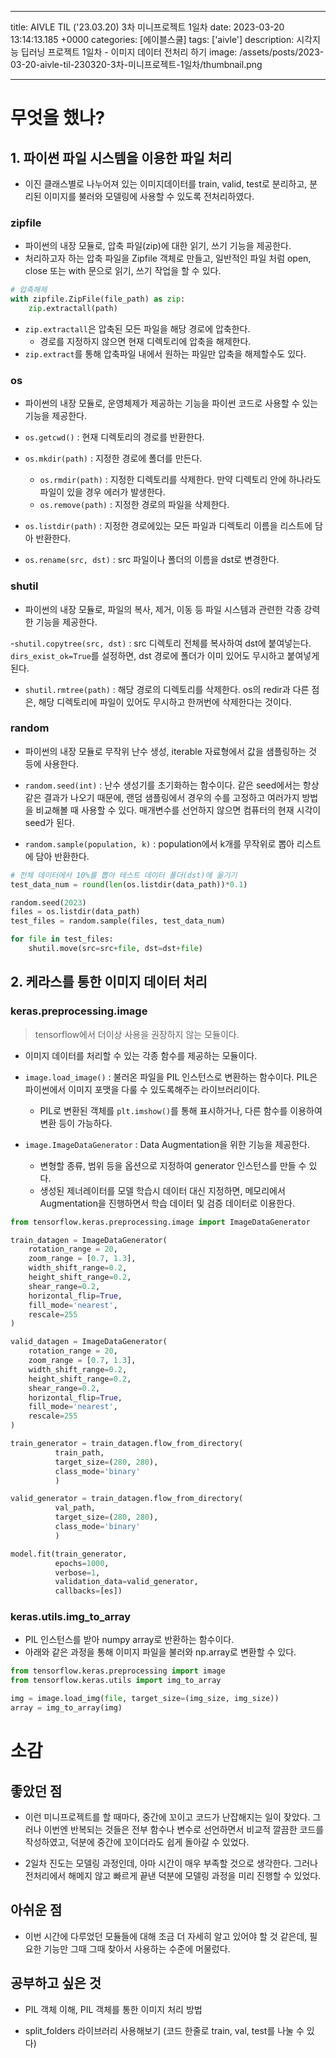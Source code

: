

---
title: AIVLE TIL ('23.03.20) 3차 미니프로젝트 1일차
date: 2023-03-20 13:14:13.185 +0000
categories: [에이블스쿨]
tags: ['aivle']
description: 시각지능 딥러닝 프로젝트 1일차 - 이미지 데이터 전처리 하기
image: /assets/posts/2023-03-20-aivle-til-230320-3차-미니프로젝트-1일차/thumbnail.png

---

# 무엇을 했나?

## 1. 파이썬 파일 시스템을 이용한 파일 처리

- 이진 클래스별로 나누어져 있는 이미지데이터를 train, valid, test로 분리하고, 분리된 이미지를 불러와 모델링에 사용할 수 있도록 전처리하였다.

### zipfile

- 파이썬의 내장 모듈로, 압축 파일(zip)에 대한 읽기, 쓰기 기능을 제공한다.
- 처리하고자 하는 압축 파일을 Zipfile 객체로 만들고, 일반적인 파일 처럼 open, close 또는 with 문으로 읽기, 쓰기 작업을 할 수 있다.

```python
# 압축해제
with zipfile.ZipFile(file_path) as zip:
    zip.extractall(path)
```
- `zip.extractall`은 압축된 모든 파일을 해당 경로에 압축한다.
    - 경로를 지정하지 않으면 현재 디렉토리에 압축을 해제한다.
- `zip.extract`를 통해 압축파일 내에서 원하는 파일만 압축을 해제할수도 있다.

### os

- 파이썬의 내장 모듈로, 운영체제가 제공하는 기능을 파이썬 코드로 사용할 수 있는 기능을 제공한다.


- `os.getcwd()` : 현재 디렉토리의 경로를 반환한다.
- `os.mkdir(path)` : 지정한 경로에 폴더를 만든다.
    - `os.rmdir(path)` : 지정한 디렉토리를 삭제한다. 만약 디렉토리 안에 하나라도 파일이 있을 경우 에러가 발생한다.
    - `os.remove(path)` : 지정한 경로의 파일을 삭제한다.
- `os.listdir(path)` : 지정한 경로에있는 모든 파일과 디렉토리 이름을 리스트에 담아 반환한다.
- `os.rename(src, dst)` : src 파일이나 폴더의 이름을 dst로 변경한다.


### shutil

- 파이썬의 내장 모듈로, 파일의 복사, 제거, 이동 등 파일 시스템과 관련한 각종 강력한 기능을 제공한다.


-`shutil.copytree(src, dst)` : src 디렉토리 전체를 복사하여 dst에 붙여넣는다. `dirs_exist_ok=True`를 설정하면, dst 경로에 폴더가 이미 있어도 무시하고 붙여넣게 된다.
- `shutil.rmtree(path)` : 해당 경로의 디렉토리를 삭제한다. os의 redir과 다른 점은, 해당 디렉토리에 파일이 있어도 무시하고 한꺼번에 삭제한다는 것이다.

### random

- 파이썬의 내장 모듈로 무작위 난수 생성, iterable 자료형에서 값을 샘플링하는 것 등에 사용한다.


- `random.seed(int)` : 난수 생성기를 초기화하는 함수이다. 같은 seed에서는 항상 같은 결과가 나오기 때문에, 랜덤 샘플링에서 경우의 수를 고정하고 여러가지 방법을 비교해볼 때 사용할 수 있다. 매개변수를 선언하지 않으면 컴퓨터의 현재 시각이 seed가 된다.
- `random.sample(population, k)` : population에서 k개를 무작위로 뽑아 리스트에 담아 반환한다.

```python
# 전체 데이터에서 10%를 뽑아 테스트 데이터 폴더(dst)에 옮기기
test_data_num = round(len(os.listdir(data_path))*0.1)

random.seed(2023)
files = os.listdir(data_path)
test_files = random.sample(files, test_data_num)

for file in test_files:
	shutil.move(src=src+file, dst=dst+file)
```
 
 ## 2. 케라스를 통한 이미지 데이터 처리
 
 ### keras.preprocessing.image
 
 > tensorflow에서 더이상 사용을 권장하지 않는 모듈이다.
 
 - 이미지 데이터를 처리할 수 있는 각종 함수를 제공하는 모듈이다.
 
 
- `image.load_image()` : 불러온 파일을 PIL 인스턴스로 변환하는 함수이다. 
PIL은 파이썬에서 이미지 포맷을 다룰 수 있도록해주는 라이브러리이다.
    - PIL로 변환된 객체를 `plt.imshow()`를 통해 표시하거나, 다른 함수를 이용하여 변환 등이 가능하다.    


- `image.ImageDataGenerator` : Data Augmentation을 위한 기능을 제공한다.
    - 변형할 종류, 범위 등을 옵션으로 지정하여 generator 인스턴스를 만들 수 있다.
    - 생성된 제너레이터를 모델 학습시 데이터 대신 지정하면, 메모리에서 Augmentation을 진행하면서 학습 데이터 및 검증 데이터로 이용한다.
    
```python
from tensorflow.keras.preprocessing.image import ImageDataGenerator

train_datagen = ImageDataGenerator(
    rotation_range = 20,
    zoom_range = [0.7, 1.3],
    width_shift_range=0.2,
    height_shift_range=0.2,
    shear_range=0.2,
    horizontal_flip=True,
    fill_mode='nearest',
    rescale=255
)

valid_datagen = ImageDataGenerator(
    rotation_range = 20,
    zoom_range = [0.7, 1.3],
    width_shift_range=0.2,
    height_shift_range=0.2,
    shear_range=0.2,
    horizontal_flip=True,
    fill_mode='nearest',
    rescale=255
)

train_generator = train_datagen.flow_from_directory(
          train_path, 
          target_size=(280, 280), 
          class_mode='binary'
          )

valid_generator = train_datagen.flow_from_directory(
          val_path, 
          target_size=(280, 280), 
          class_mode='binary'
          )

model.fit(train_generator, 
          epochs=1000, 
          verbose=1, 
          validation_data=valid_generator, 
          callbacks=[es])
```
 

 ### keras.utils.img_to_array
 
 - PIL 인스턴스를 받아 numpy array로 반환하는 함수이다.
 - 아래와 같은 과정을 통해 이미지 파일을 불러와 np.array로 변환할 수 있다.
 
```python
from tensorflow.keras.preprocessing import image
from tensorflow.keras.utils import img_to_array

img = image.load_img(file, target_size=(img_size, img_size))
array = img_to_array(img)
```

# 소감

## 좋았던 점

- 이런 미니프로젝트를 할 때마다, 중간에 꼬이고 코드가 난잡해지는 일이 잦았다.
그러나 이번엔 반복되는 것들은 전부 함수나 변수로 선언하면서 비교적 깔끔한 코드를 작성하였고, 덕분에 중간에 꼬이더라도 쉽게 돌아갈 수 있었다.

- 2일차 진도는 모델링 과정인데, 아마 시간이 매우 부족할 것으로 생각한다. 그러나 전처리에서 해메지 않고 빠르게 끝낸 덕분에 모델링 과정을 미리 진행할 수 있었다.

## 아쉬운 점

- 이번 시간에 다루었던 모듈들에 대해 조금 더 자세히 알고 있어야 할 것 같은데, 필요한 기능만 그때 그때 찾아서 사용하는 수준에 머물렀다.

## 공부하고 싶은 것

- PIL 객체 이해, PIL 객체를 통한 이미지 처리 방법

- split_folders 라이브러리 사용해보기 (코드 한줄로 train, val, test를 나눌 수 있다)

        